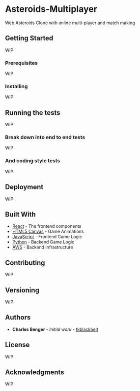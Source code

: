 # Asteroids-Multiplayer

Web Asteroids Clone with online multi-player and match making

## Getting Started

WIP

### Prerequisites

WIP

### Installing

WIP

## Running the tests

WIP

### Break down into end to end tests

WIP

### And coding style tests

WIP

## Deployment

WIP

## Built With

* [React](https://reactjs.org/) - The frontend components
* [HTML5 Canvas](https://developer.mozilla.org/en-US/docs/Web/API/Canvas_API) - Game Animations
* [JavaScript](https://developer.mozilla.org/en-US/docs/Web/JavaScript) - Frontend Game Logic
* [Python](https://www.python.org/) - Backend Game Logic
* [AWS](https://aws.amazon.com/?nc2=h_lg) - Backend Infrastructure

## Contributing

WIP

## Versioning

WIP 

## Authors

* **Charles Benger** - *Initial work* - [tkblackbelt](https://github.com/tkblackbelt)

## License

WIP

## Acknowledgments

WIP
